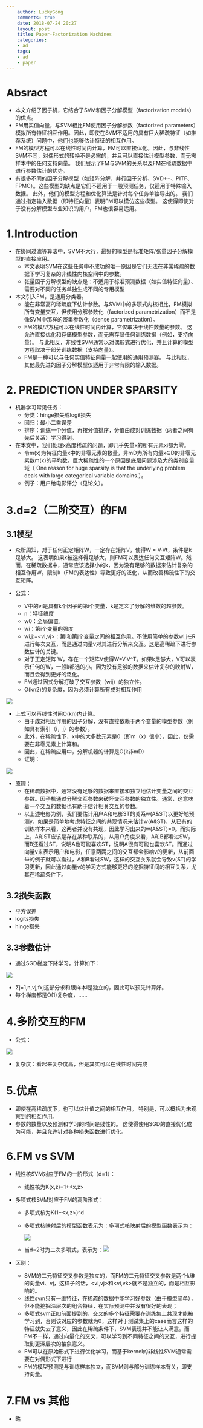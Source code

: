 ```yaml
---
    author: LuckyGong
    comments: true
    date: 2018-07-24 20:27
    layout: post
    title: Paper-Factorization Machines
    categories:
    - ad
    tags:
    - ad
    - paper
---
```




# Absract

- 本文介绍了因子机，它结合了SVM和因子分解模型（factorization models）的优点。
- FM用实值向量，与SVM相比FM使用因子分解参数（factorized parameters）模拟所有特征相互作用。因此，即使在SVM不适用的具有巨大稀疏特征（如推荐系统）问题中，他们也能够估计特征的相互作用。
- FM的模型方程可以在线性时间内计算，FM可以直接优化。因此，与非线性SVM不同，对偶形式的转换不是必需的，并且可以直接估计模型参数，而无需样本中的任何支持向量。 我们展示了FM与SVM的关系以及FM在稀疏数据中进行参数估计的优势。
- 有很多不同的因子分解模型（如矩阵分解、并行因子分析、SVD++、PITF、FPMC）。这些模型的缺点是它们不适用于一般预测任务，仅适用于特殊输入数据。 此外，他们的模型方程和优化算法是针对每个任务单独导出的。 我们通过指定输入数据（即特征向量）表明FM可以模仿这些模型。 这使得即使对于没有分解模型专业知识的用户，FM也很容易适用。

# 1.Introduction

- 在协同过滤等算法中，SVM不大行，最好的模型是标准矩阵/张量因子分解模型的直接应用。
  - 本文表明SVM在这些任务中不成功的唯一原因是它们无法在非常稀疏的数据下学习复杂的非线性内核空间中的参数。
  - 张量因子分解模型的缺点是：不适用于标准预测数据（如实值特征向量）、需要对不同的任务单独生成不同的专用模型
- 本文引入FM，是通用分类器。
  - 能在非常高的稀疏度下估计参数。与SVM中的多项式内核相比，FM模拟所有变量交互，但使用分解参数化（factorized parametrization）而不是像SVM中那样的密集参数化（dense parametrization）。
  - FM的模型方程可以在线性时间内计算，它仅取决于线性数量的参数。 这允许直接优化和存储模型参数，而无需存储任何训练数据（例如，支持向量）。 与此相反，非线性SVM通常以对偶形式进行优化，并且计算的模型方程取决于部分训练数据（支持向量）。 
  - FM是一种可以与任何实值特征向量一起使用的通用预测器。 与此相反，其他最先进的因子分解模型仅适用于非常有限的输入数据。

# 2. PREDICTION UNDER SPARSITY

- 机器学习常见任务：
  - 分类：hinge损失或logit损失
  - 回归：最小二乘误差
  - 排序：训练一个分值，再按分值排序，分值由成对训练数据（两者之间有先后关系）学习得到。
- 在本文中，我们处理x高度稀疏的问题，即几乎矢量x的所有元素xi都为零。
  - 令m(x)为特征向量x中的非零元素的数量，非mD为所有向量x∈D的非零元素数m(x)的平均数。巨大稀疏性的一个原因是底层问题涉及大的类别变量域（ One reason for huge sparsity is that the underlying problem deals with large categorical variable domains.）。
  - 例子：用户给电影评分（见论文）。

# 3.d=2（二阶交互）的FM

## 3.1模型

- 众所周知，对于任何正定矩阵W，一定存在矩阵V，使得W = V·Vt，条件是k足够大。 这表明如果k被选择得足够大，则FM可以表达任何交互矩阵W。然而，在稀疏数据中，通常应该选择小的k，因为没有足够的数据来估计复杂的相互作用W。限制k（FM的表达性）导致更好的泛化，从而改善稀疏性下的交互矩阵。

- 公式：

  - V中的vi是具有k个因子的第i个变量，k是定义了分解的维数的超参数。
  - n：特征维度
  - w0：全局偏置。
  - wi：第i个变量的强度
  - wi,j:=<vi,vj>：第i和第j个变量之间的相互作用。不使用简单的参数wi,j∈R进行每次交互，而是通过向量v对其进行分解来交互。这是高稀疏下进行参数估计的关键。
  - 对于正定矩阵 W，存在一个矩阵V使得W=V·V^T。如果k足够大，V可以表示任何的W，一般k都选的小，因为没有足够的数据来估计复杂的映射W，而且会得到更好的泛化。
  - FM通过因式分解打破了交互参数（wij）的独立性。
  - O(kn2)的复杂度，因为必须计算所有成对相互作用

![](https://images2017.cnblogs.com/blog/585228/201711/585228-20171123143833790-1275951688.png)

- 上式可以再线性时间O(kn)内计算。
  - 由于成对相互作用的因子分解，没有直接依赖于两个变量的模型参数（例如具有索引（i，j）的参数）。
  - 此外，在稀疏性下，x中的大多数元素是0（即m（x）很小），因此，仅需要在非零元素上计算和。
  - 因此，在稀疏应用中，分解机器的计算是O(k非mD)
  - 证明：

![](https://images2017.cnblogs.com/blog/585228/201711/585228-20171123143835086-277389270.png)

- 原理：
  - 在稀疏数据中，通常没有足够的数据来直接和独立地估计变量之间的交互参数。因子机通过分解交互参数来破坏交互参数的独立性。通常，这意味着一个交互的数据也有助于估计相关交互的参数。
  - 以上述电影为例，我们要估计用户A和电影ST的关系w(A&ST)以更好地预测y，如果是简单地考虑特征之间的共现情况来估计w(A&ST)，从已有的训练样本来看，这两者并没有共现，因此学习出来的w(A&ST)=0。而实际上，A和ST应该是存在某种联系的，从用户角度来看，A和B都看过SW，而B还看过ST，说明A也可能喜欢ST，说明A很有可能也喜欢ST。而通过向量v来表示用户和电影，任意两两之间的交互都会影响v的更新，从前面举的例子就可以看过，A和B看过SW，这样的交互关系就会导致v(ST)的学习更新，因此通过向量v的学习方式能够更好的挖掘特征间的相互关系，尤其在稀疏条件下。 

## 3.2损失函数

- 平方误差
- logits损失
- hinge损失

## 3.3参数估计

- 通过SGD梯度下降学习，计算如下：

![](https://images2017.cnblogs.com/blog/585228/201711/585228-20171123143835805-1578501798.png)

- Σj=1,n,vj,fxj这部分求和跟样本i是独立的，因此可以预先计算好。 
- 每个梯度都是O(1)复杂度，……

# 4.多阶交互的FM

- 公式：

![](https://images2017.cnblogs.com/blog/585228/201711/585228-20171123143837555-1150391797.png)

- 复杂度：看起来复杂度高，但是其实可以在线性时间完成

# 5.优点

- 即使在高稀疏度下，也可以估计值之间的相互作用。 特别是，可以概括为未观察到的相互作用。
- 参数的数量以及预测和学习的时间是线性的。 这使得使用SGD的直接优化成为可能，并且允许针对各种损失函数进行优化。

# 6.FM vs SVM

- 线性核SVM对应于FM的一阶形式（d=1）：

  - 线性核为K(x,z)=1+<x,z>

- 多项式核SVM对应于FM的高阶形式：

  - 多项式核为K(1+<x,z>)^d

  - 多项式核映射后的模型函数表示为：多项式核映射后的模型函数表示为：

     ![](https://images2017.cnblogs.com/blog/585228/201711/585228-20171123143841446-582586677.png)

  - 当d=2时为二次多项式，表示为：![](https://images2017.cnblogs.com/blog/585228/201711/585228-20171123143840649-1517780794.png)

- 区别：

  - SVM的二元特征交叉参数是独立的，而FM的二元特征交叉参数是两个k维的向量vi、vj，这样子的话，<vi,vj>和<vi,vk>就不是独立的，而是相互影响的。
  - 线性svm只有一维特征，在稀疏的数据中能学习好参数（由于模型简单），但不能挖掘深层次的组合特征，在实际预测中并没有很好的表现；
  - 多项式svm正如前面提到的，交叉的多个特征需要在训练集上共现才能被学习到，否则该对应的参数就为0，这样对于测试集上的case而言这样的特征就失去了意义，因此在稀疏条件下，SVM表现并不能让人满意。而FM不一样，通过向量化的交叉，可以学习到不同特征之间的交互，进行提取到更深层次的抽象意义。
  - FM可以在原始形式下进行优化学习，而基于kernel的非线性SVM通常需要在对偶形式下进行
  - FM的模型预测是与训练样本独立，而SVM则与部分训练样本有关，即支持向量。

# 7.FM vs 其他

- 略

  